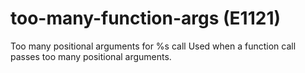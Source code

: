 # too-many-function-args (E1121)

Too many positional arguments for %s call Used when a function call
passes too many positional arguments.
